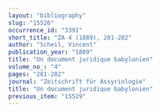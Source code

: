```yaml
---
layout: "bibliography"
slug: "15526"
occurrence_id: "3391"
short_title: "ZA 4 (1889), 281-282"
author: "Scheil, Vincent"
publication_year: "1889"
title: "Un document juridique babylonien"
volume_no_: "4"
pages: "281-282"
journal: "Zeitschrift für Assyriologie"
title: "Un document juridique babylonien"
previous_item: "15529"
---
```

